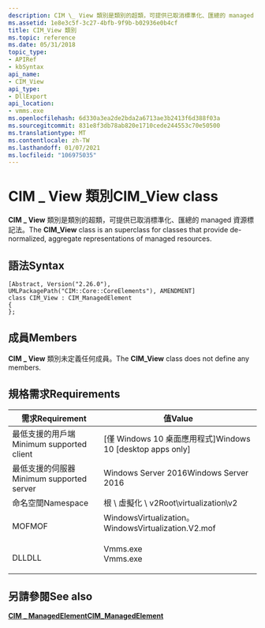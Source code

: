 ```yaml
---
description: CIM \_ View 類別是類別的超類，可提供已取消標準化、匯總的 managed 資源標記法。
ms.assetid: 1e8e3c5f-3c27-4bfb-9f9b-b02936e0b4cf
title: CIM_View 類別
ms.topic: reference
ms.date: 05/31/2018
topic_type:
- APIRef
- kbSyntax
api_name:
- CIM_View
api_type:
- DllExport
api_location:
- vmms.exe
ms.openlocfilehash: 6d330a3ea2de2bda2a6713ae3b2413f6d388f03a
ms.sourcegitcommit: 831e8f3db78ab820e1710cede244553c70e50500
ms.translationtype: MT
ms.contentlocale: zh-TW
ms.lasthandoff: 01/07/2021
ms.locfileid: "106975035"
---
```

# <a name="cim_view-class"></a><span data-ttu-id="6b8af-103">CIM \_ View 類別</span><span class="sxs-lookup"><span data-stu-id="6b8af-103">CIM\_View class</span></span>

<span data-ttu-id="6b8af-104">**CIM \_ View** 類別是類別的超類，可提供已取消標準化、匯總的 managed 資源標記法。</span><span class="sxs-lookup"><span data-stu-id="6b8af-104">The **CIM\_View** class is an superclass for classes that provide de-normalized, aggregate representations of managed resources.</span></span>

## <a name="syntax"></a><span data-ttu-id="6b8af-105">語法</span><span class="sxs-lookup"><span data-stu-id="6b8af-105">Syntax</span></span>

``` syntax
[Abstract, Version("2.26.0"), UMLPackagePath("CIM::Core::CoreElements"), AMENDMENT]
class CIM_View : CIM_ManagedElement
{
};
```

## <a name="members"></a><span data-ttu-id="6b8af-106">成員</span><span class="sxs-lookup"><span data-stu-id="6b8af-106">Members</span></span>

<span data-ttu-id="6b8af-107">**CIM \_ View** 類別未定義任何成員。</span><span class="sxs-lookup"><span data-stu-id="6b8af-107">The **CIM\_View** class does not define any members.</span></span>

## <a name="requirements"></a><span data-ttu-id="6b8af-108">規格需求</span><span class="sxs-lookup"><span data-stu-id="6b8af-108">Requirements</span></span>



| <span data-ttu-id="6b8af-109">需求</span><span class="sxs-lookup"><span data-stu-id="6b8af-109">Requirement</span></span> | <span data-ttu-id="6b8af-110">值</span><span class="sxs-lookup"><span data-stu-id="6b8af-110">Value</span></span> |
|-------------------------------------|---------------------------------------------------------------------------------------------------------|
| <span data-ttu-id="6b8af-111">最低支援的用戶端</span><span class="sxs-lookup"><span data-stu-id="6b8af-111">Minimum supported client</span></span><br/> | <span data-ttu-id="6b8af-112">\[僅 Windows 10 桌面應用程式\]</span><span class="sxs-lookup"><span data-stu-id="6b8af-112">Windows 10 \[desktop apps only\]</span></span><br/>                                                             |
| <span data-ttu-id="6b8af-113">最低支援的伺服器</span><span class="sxs-lookup"><span data-stu-id="6b8af-113">Minimum supported server</span></span><br/> | <span data-ttu-id="6b8af-114">Windows Server 2016</span><span class="sxs-lookup"><span data-stu-id="6b8af-114">Windows Server 2016</span></span><br/>                                                                          |
| <span data-ttu-id="6b8af-115">命名空間</span><span class="sxs-lookup"><span data-stu-id="6b8af-115">Namespace</span></span><br/>                | <span data-ttu-id="6b8af-116">根 \\ 虛擬化 \\ v2</span><span class="sxs-lookup"><span data-stu-id="6b8af-116">Root\\virtualization\\v2</span></span><br/>                                                                     |
| <span data-ttu-id="6b8af-117">MOF</span><span class="sxs-lookup"><span data-stu-id="6b8af-117">MOF</span></span><br/>                      | <dl> <span data-ttu-id="6b8af-118"><dt>WindowsVirtualization。</dt></span><span class="sxs-lookup"><span data-stu-id="6b8af-118"><dt>WindowsVirtualization.V2.mof</dt></span></span> </dl> |
| <span data-ttu-id="6b8af-119">DLL</span><span class="sxs-lookup"><span data-stu-id="6b8af-119">DLL</span></span><br/>                      | <dl> <span data-ttu-id="6b8af-120"><dt>Vmms.exe</dt></span><span class="sxs-lookup"><span data-stu-id="6b8af-120"><dt>Vmms.exe</dt></span></span> </dl>                     |



## <a name="see-also"></a><span data-ttu-id="6b8af-121">另請參閱</span><span class="sxs-lookup"><span data-stu-id="6b8af-121">See also</span></span>

<dl> <dt>

[<span data-ttu-id="6b8af-122">**CIM \_ ManagedElement**</span><span class="sxs-lookup"><span data-stu-id="6b8af-122">**CIM\_ManagedElement**</span></span>](cim-managedelement.md)
</dt> </dl>

 

 





